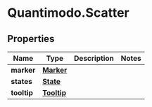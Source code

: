 # Quantimodo.Scatter

## Properties
Name | Type | Description | Notes
------------ | ------------- | ------------- | -------------
**marker** | [**Marker**](Marker.md) |  | 
**states** | [**State**](State.md) |  | 
**tooltip** | [**Tooltip**](Tooltip.md) |  | 


